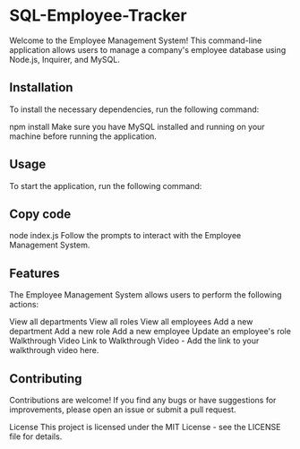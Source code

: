 # SQL-Employee-Tracker

Welcome to the Employee Management System! This command-line application allows users to manage a company's employee database using Node.js, Inquirer, and MySQL.

## Installation

To install the necessary dependencies, run the following command:

npm install
Make sure you have MySQL installed and running on your machine before running the application.

## Usage

To start the application, run the following command:

## Copy code

node index.js
Follow the prompts to interact with the Employee Management System.

## Features

The Employee Management System allows users to perform the following actions:

View all departments
View all roles
View all employees
Add a new department
Add a new role
Add a new employee
Update an employee's role
Walkthrough Video
Link to Walkthrough Video - Add the link to your walkthrough video here.

## Contributing

Contributions are welcome! If you find any bugs or have suggestions for improvements, please open an issue or submit a pull request.

License
This project is licensed under the MIT License - see the LICENSE file for details.